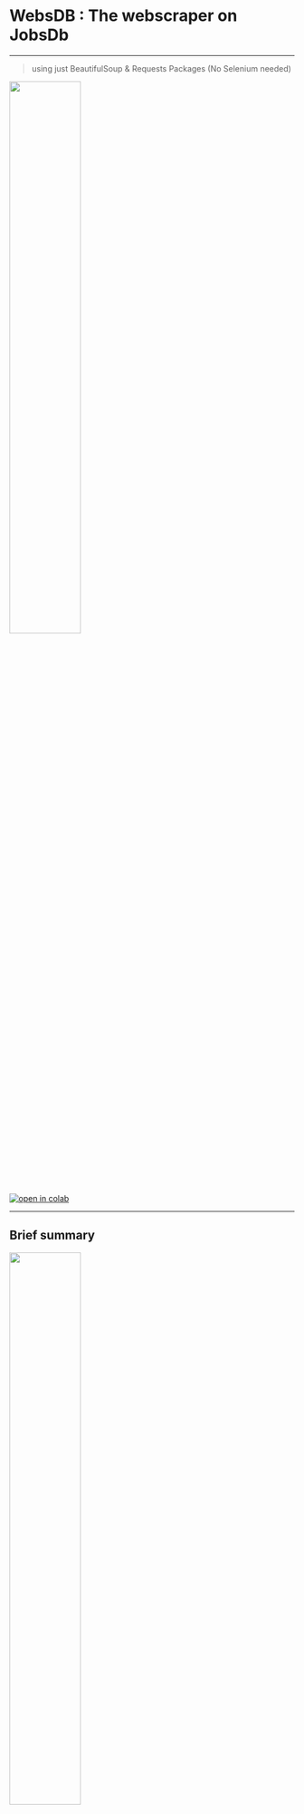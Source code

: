 # **WebsDB** : The webscraper on JobsDb

---
> using just BeautifulSoup & Requests Packages (No Selenium needed)
<img src="https://github.com/wallik2/Jobsdb_WebScraper/blob/main/picture/JobsDB_meme.jpg?raw=true" width="50%">

[![open in colab](https://camo.githubusercontent.com/52feade06f2fecbf006889a904d221e6a730c194/68747470733a2f2f636f6c61622e72657365617263682e676f6f676c652e636f6d2f6173736574732f636f6c61622d62616467652e737667)](https://colab.research.google.com/drive/1J-7DNtrsZj8nN2YhD9g-hypexiVO4mI_?usp=sharing)

--- 
## Brief summary

<img src="https://th.jobsdb.com/static/shared-web/banner-ac16df6d9822896298e5bdde8b8fcfde.png" width="50%">

Jobsdb is a platform for finding job. All you need to do is inputting the relavant keyword for your job

We were inspired to scrape all of the relavant job respect to the keyword the user want to on jobsdb.com. 

So, basically, the input for our web scraper is a keyword to search like 'doctor','data','chemistry' etc. The output that our webscraper (WebsDB) return will be in form of a table which contains many features of each job

Suppose our input is 'doctor'. Our first 5 rows of the table wil be something like the below

|index|job title                                                                                                        |more info                                                                                                                                                                                                                                                                                                                                                                                                                                                                                                                                                                                                                                                                                                                                                                                                                                                                                                                                                                    |job_company                                        |job_location              |skill requirement 1                               |skill requirement 2                               |skill requirement 3                               |posted time|
|------|-----------------------------------------------------------------------------------------------------------------|-----------------------------------------------------------------------------------------------------------------------------------------------------------------------------------------------------------------------------------------------------------------------------------------------------------------------------------------------------------------------------------------------------------------------------------------------------------------------------------------------------------------------------------------------------------------------------------------------------------------------------------------------------------------------------------------------------------------------------------------------------------------------------------------------------------------------------------------------------------------------------------------------------------------------------------------------------------------------------|---------------------------------------------------|--------------------------|--------------------------------------------------|--------------------------------------------------|--------------------------------------------------|-----------|
|0     |Medical Doctor                                                                                                   |https://th.jobsdb.com//th/en/job/medical-doctor-300003002466359?token=0~426b9c9f-ab6e-4fae-aaa8-168612118aa6&sectionRank=1&jobId=jobsdb-th-job-300003002466359                                                                                                                                                                                                                                                                                                                                                                                                                                                                                                                                                                                                                                                                                                                                                                                                               |Minor Hotel Group Limited                          |Petchaburi                |Bachelor of Medicine                              |5 to 7 yrs of clinical experience                 |Doctor of Medicine                                |5d ago     |
|1     |Nurse (Telemedicine)                                                                                             |https://th.jobsdb.com//th/en/job/nurse-telemedicine-300003002461247?token=0~426b9c9f-ab6e-4fae-aaa8-168612118aa6&sectionRank=2&jobId=jobsdb-th-job-300003002461247                                                                                                                                                                                                                                                                                                                                                                                                                                                                                                                                                                                                                                                                                                                                                                                                           |Good Doctor Technology (Singapore) Pte Ltd.        |Pathumwan                 |                                                  |                                                  |                                                  |20h ago    |
|2     |HR staff (HRD Department)(ID:60722)                                                                              |https://th.jobsdb.com//th/en/job/hr-staff-hrd-department-id%3A60722-300003002470542?token=0~426b9c9f-ab6e-4fae-aaa8-168612118aa6&sectionRank=3&jobId=jobsdb-th-job-300003002470542                                                                                                                                                                                                                                                                                                                                                                                                                                                                                                                                                                                                                                                                                                                                                                                           |Reeracoen Recruitment Co., Ltd.                    |Wattana                   |Bachelor degree in any fields                     |Good command in English                           |New Graduated                                     |20h ago    |
|3     |แม็คโคร สาขาบางคอแหลม (เจริญกรุง 109) เปิดรับสมัคร พนักงานส่วนซ่อมบำรุง (Staff - General Affair)                 |https://th.jobsdb.com//th/en/job/%E0%B9%81%E0%B8%A1%E0%B9%87%E0%B8%84%E0%B9%82%E0%B8%84%E0%B8%A3-%E0%B8%AA%E0%B8%B2%E0%B8%82%E0%B8%B2%E0%B8%9A%E0%B8%B2%E0%B8%87%E0%B8%84%E0%B8%AD%E0%B9%81%E0%B8%AB%E0%B8%A5%E0%B8%A1-%E0%B9%80%E0%B8%88%E0%B8%A3%E0%B8%B4%E0%B8%8D%E0%B8%81%E0%B8%A3%E0%B8%B8%E0%B8%87-109-%E0%B9%80%E0%B8%9B%E0%B8%B4%E0%B8%94%E0%B8%A3%E0%B8%B1%E0%B8%9A%E0%B8%AA%E0%B8%A1%E0%B8%B1%E0%B8%84%E0%B8%A3-%E0%B8%9E%E0%B8%99%E0%B8%B1%E0%B8%81%E0%B8%87%E0%B8%B2%E0%B8%99%E0%B8%AA%E0%B9%88%E0%B8%A7%E0%B8%99%E0%B8%8B%E0%B9%88%E0%B8%AD%E0%B8%A1%E0%B8%9A%E0%B8%B3%E0%B8%A3%E0%B8%B8%E0%B8%87-staff-general-affair-300003002459826?token=0~426b9c9f-ab6e-4fae-aaa8-168612118aa6&sectionRank=4&jobId=jobsdb-th-job-300003002459826                                                                                                                                                                                                                           |Siam Makro Public Company Limited                  |Bangkor-laem              |                                                  |                                                  |                                                  |2d ago     |
|4     |Accountant/เจ้าหน้าที่บัญชี                                                                                      |https://th.jobsdb.com//th/en/job/accountant-%E0%B9%80%E0%B8%88%E0%B9%89%E0%B8%B2%E0%B8%AB%E0%B8%99%E0%B9%89%E0%B8%B2%E0%B8%97%E0%B8%B5%E0%B9%88%E0%B8%9A%E0%B8%B1%E0%B8%8D%E0%B8%8A%E0%B8%B5-300003002466185?token=0~426b9c9f-ab6e-4fae-aaa8-168612118aa6&sectionRank=5&jobId=jobsdb-th-job-300003002466185                                                                                                                                                                                                                                                                                                                                                                                                                                                                                                                                                                                                                                                                  |GCC Services (Thailand) Co., Ltd.                  |Sathorn                   |                                                  |                                                  |                                                  |20h ago    |

scraped at 19/11/64 20:15 

---

## Data Features 
There are 8 features that we scrape.
1. **job title**
2. **more info** : URL link contains the full information of that job
3. **job_company** 	
4. **job_location**	
5. **skill requirement 1**	
6. **skill requirement 2**	
7. **skill requirement 3**	
8. **posted time** : The range of time between posted date and now

<img src="https://github.com/wallik2/Jobsdb_WebScraper/blob/main/picture/3.%20label%20feature.jpg?raw=true" width="50%">

<img src="https://github.com/wallik2/Jobsdb_WebScraper/blob/main/picture/4.%20more%20info.jpg?raw=true" width="50%">

Note that in JobsDB platform treat the *skill requirement 1-3* as optional feature, while the rest of the features are required. This mean it's possible to see the missing value that is scraped (only miss ing in Skill Requirement 1-3). 

Also note that the data in *skill requirement 1-3* are all ambigious to name the categories for it. It maybe just the data about that job 


---
## How we obtain those data features

1. We manually explore where each data feature was embbed in that webpage source code.

<img src="https://github.com/wallik2/Jobsdb_WebScraper/blob/main/picture/5.%20Compare.jpg?raw=true" width="75%">                

2. Then we use *requests* to obtain the source code of the webpage given the job keyword

3. Lastly, we use *beautifulsoup* to parse the imported source code (just like RegEx) using the location of each feature, then extract them out

Once we extracted all of the jobs data based on that keyword, we can write those data to the csv file.

---
## How to use

It's simple, just input the keyword for your relavant job. Eg. 'doctor'
```sh
Job_keyword = 'doctor'   #@param {type: "string"}
```

This can be interpreted as

<img src="https://github.com/wallik2/Jobsdb_WebScraper/blob/main/picture/1.search_jobsdb.png?raw=true" width="75%">    

then, It returns the output as the following table given keyword 'data'

||job title                                                                                                        |more info                                                                                                                                                                                                                                                                                                                                                                                                                                                                                                                                                                                                                                                                                                                                                                                                                                                                                                                                                                    |job_company                                                          |job_location              |skill requirement 1                               |skill requirement 2                               |skill requirement 3                               |posted time|
|------|-----------------------------------------------------------------------------------------------------------------|-----------------------------------------------------------------------------------------------------------------------------------------------------------------------------------------------------------------------------------------------------------------------------------------------------------------------------------------------------------------------------------------------------------------------------------------------------------------------------------------------------------------------------------------------------------------------------------------------------------------------------------------------------------------------------------------------------------------------------------------------------------------------------------------------------------------------------------------------------------------------------------------------------------------------------------------------------------------------------|---------------------------------------------------------------------|--------------------------|--------------------------------------------------|--------------------------------------------------|--------------------------------------------------|-----------|
|0     |Medical Doctor                                                                                                   |https://th.jobsdb.com//th/en/job/medical-doctor-300003002466359?token=0~ac04b7cf-a6da-4ed5-a4c9-4367527948a5&sectionRank=1&jobId=jobsdb-th-job-300003002466359                                                                                                                                                                                                                                                                                                                                                                                                                                                                                                                                                                                                                                                                                                                                                                                                               |Minor Hotel Group Limited                                            |Petchaburi                |Bachelor of Medicine                              |5 to 7 yrs of clinical experience                 |Doctor of Medicine                                |6d ago     |
|1     |Nurse (Telemedicine)                                                                                             |https://th.jobsdb.com//th/en/job/nurse-telemedicine-300003002461247?token=0~ac04b7cf-a6da-4ed5-a4c9-4367527948a5&sectionRank=2&jobId=jobsdb-th-job-300003002461247                                                                                                                                                                                                                                                                                                                                                                                                                                                                                                                                                                                                                                                                                                                                                                                                           |Good Doctor Technology (Singapore) Pte Ltd.                          |Pathumwan                 |                                                  |                                                  |                                                  |1d ago     |
|2     |HR staff (HRD Department)(ID:60722)                                                                              |https://th.jobsdb.com//th/en/job/hr-staff-hrd-department-id%3A60722-300003002470542?token=0~ac04b7cf-a6da-4ed5-a4c9-4367527948a5&sectionRank=3&jobId=jobsdb-th-job-300003002470542                                                                                                                                                                                                                                                                                                                                                                                                                                                                                                                                                                                                                                                                                                                                                                                           |Reeracoen Recruitment Co., Ltd.                                      |Wattana                   |Bachelor degree in any fields                     |Good command in English                           |New Graduated                                     |1d ago     |
|3     |แม็คโคร สาขาบางคอแหลม (เจริญกรุง 109) เปิดรับสมัคร พนักงานส่วนซ่อมบำรุง (Staff - General Affair)                 |https://th.jobsdb.com//th/en/job/%E0%B9%81%E0%B8%A1%E0%B9%87%E0%B8%84%E0%B9%82%E0%B8%84%E0%B8%A3-%E0%B8%AA%E0%B8%B2%E0%B8%82%E0%B8%B2%E0%B8%9A%E0%B8%B2%E0%B8%87%E0%B8%84%E0%B8%AD%E0%B9%81%E0%B8%AB%E0%B8%A5%E0%B8%A1-%E0%B9%80%E0%B8%88%E0%B8%A3%E0%B8%B4%E0%B8%8D%E0%B8%81%E0%B8%A3%E0%B8%B8%E0%B8%87-109-%E0%B9%80%E0%B8%9B%E0%B8%B4%E0%B8%94%E0%B8%A3%E0%B8%B1%E0%B8%9A%E0%B8%AA%E0%B8%A1%E0%B8%B1%E0%B8%84%E0%B8%A3-%E0%B8%9E%E0%B8%99%E0%B8%B1%E0%B8%81%E0%B8%87%E0%B8%B2%E0%B8%99%E0%B8%AA%E0%B9%88%E0%B8%A7%E0%B8%99%E0%B8%8B%E0%B9%88%E0%B8%AD%E0%B8%A1%E0%B8%9A%E0%B8%B3%E0%B8%A3%E0%B8%B8%E0%B8%87-staff-general-affair-300003002459826?token=0~ac04b7cf-a6da-4ed5-a4c9-4367527948a5&sectionRank=4&jobId=jobsdb-th-job-300003002459826                                                                                                                                                                                                                           |Siam Makro Public Company Limited                                    |Bangkor-laem              |                                                  |                                                  |                                                  |3d ago     |
|4     |Accountant/เจ้าหน้าที่บัญชี                                                                                      |https://th.jobsdb.com//th/en/job/accountant-%E0%B9%80%E0%B8%88%E0%B9%89%E0%B8%B2%E0%B8%AB%E0%B8%99%E0%B9%89%E0%B8%B2%E0%B8%97%E0%B8%B5%E0%B9%88%E0%B8%9A%E0%B8%B1%E0%B8%8D%E0%B8%8A%E0%B8%B5-300003002466185?token=0~ac04b7cf-a6da-4ed5-a4c9-4367527948a5&sectionRank=5&jobId=jobsdb-th-job-300003002466185                                                                                                                                                                                                                                                                                                                                                                                                                                                                                                                                                                                                                                                                  |GCC Services (Thailand) Co., Ltd.                                    |Sathorn                   |                                                  |                                                  |                                                  |1d ago     |
|5     |พนักงานส่วนซ่อมบำรุง (Staff - General Affair) ประจำแม็คโคร สาขานครนายก                                           |https://th.jobsdb.com//th/en/job/%E0%B8%9E%E0%B8%99%E0%B8%B1%E0%B8%81%E0%B8%87%E0%B8%B2%E0%B8%99%E0%B8%AA%E0%B9%88%E0%B8%A7%E0%B8%99%E0%B8%8B%E0%B9%88%E0%B8%AD%E0%B8%A1%E0%B8%9A%E0%B8%B3%E0%B8%A3%E0%B8%B8%E0%B8%87-staff-general-affair-%E0%B8%9B%E0%B8%A3%E0%B8%B0%E0%B8%88%E0%B8%B3%E0%B9%81%E0%B8%A1%E0%B9%87%E0%B8%84%E0%B9%82%E0%B8%84%E0%B8%A3-%E0%B8%AA%E0%B8%B2%E0%B8%82%E0%B8%B2%E0%B8%99%E0%B8%84%E0%B8%A3%E0%B8%99%E0%B8%B2%E0%B8%A2%E0%B8%81-300003002459728?token=0~ac04b7cf-a6da-4ed5-a4c9-4367527948a5&sectionRank=6&jobId=jobsdb-th-job-300003002459728                                                                                                                                                                                                                                                                                                                                                                                                   |Siam Makro Public Company Limited                                    |Nakornnayok               |                                                  |                                                  |                                                  |3d ago     |
|6     |เจ้าหน้าที่ผลิตและพัฒนาสีใหม่                                                                                    |https://th.jobsdb.com//th/en/job/%E0%B9%80%E0%B8%88%E0%B9%89%E0%B8%B2%E0%B8%AB%E0%B8%99%E0%B9%89%E0%B8%B2%E0%B8%97%E0%B8%B5%E0%B9%88%E0%B8%9C%E0%B8%A5%E0%B8%B4%E0%B8%95%E0%B9%81%E0%B8%A5%E0%B8%B0%E0%B8%9E%E0%B8%B1%E0%B8%92%E0%B8%99%E0%B8%B2%E0%B8%AA%E0%B8%B5%E0%B9%83%E0%B8%AB%E0%B8%A1%E0%B9%88-300003002464800?token=0~ac04b7cf-a6da-4ed5-a4c9-4367527948a5&sectionRank=7&jobId=jobsdb-th-job-300003002464800                                                                                                                                                                                                                                                                                                                                                                                                                                                                                                                                                        |THAI HJ GLOBAL                                                       |Chonburi                  |                                                  |                                                  |                                                  |2d ago     |
|7     |Financial Advisor (Investment Consutant) / ที่ปรึกษาการเงินและการลงทุน                                           |https://th.jobsdb.com//th/en/job/financial-advisor-investment-consutant-%E0%B8%97%E0%B8%B5%E0%B9%88%E0%B8%9B%E0%B8%A3%E0%B8%B6%E0%B8%81%E0%B8%A9%E0%B8%B2%E0%B8%81%E0%B8%B2%E0%B8%A3%E0%B9%80%E0%B8%87%E0%B8%B4%E0%B8%99%E0%B9%81%E0%B8%A5%E0%B8%B0%E0%B8%81%E0%B8%B2%E0%B8%A3%E0%B8%A5%E0%B8%87%E0%B8%97%E0%B8%B8%E0%B8%99-300003002465064?token=0~ac04b7cf-a6da-4ed5-a4c9-4367527948a5&sectionRank=8&jobId=jobsdb-th-job-300003002465064                                                                                                                                                                                                                                                                                                                                                                                                                                                                                                                                   |Capital Nomura Securities Public Company Limited                     |Bangkok                   |Investment Consultant/ Financial Advisor          |มี IC Complex 1 หรือ IC Complex 2                 |วันหยุดพักผ่อนประจำปีเริ่มต้น 10 วัน              |2d ago     |
|8     |Production Staff/พนักงานฝ่ายผลิต                                                                                 |https://th.jobsdb.com//th/en/job/production-staff-%E0%B8%9E%E0%B8%99%E0%B8%B1%E0%B8%81%E0%B8%87%E0%B8%B2%E0%B8%99%E0%B8%9D%E0%B9%88%E0%B8%B2%E0%B8%A2%E0%B8%9C%E0%B8%A5%E0%B8%B4%E0%B8%95-300003002464041?token=0~ac04b7cf-a6da-4ed5-a4c9-4367527948a5&sectionRank=9&jobId=jobsdb-th-job-300003002464041                                                                                                                                                                                                                                                                                                                                                                                                                                                                                                                                                                                                                                                                     |KUK Coils (Thailand) Co., Ltd.                                       |Bangbuathong              |                                                  |                                                  |                                                  |3d ago     |
|9     |พนักงานส่วนเบเกอรี่ (ฺBakery) สาขาจันทบุรี                                                                       |https://th.jobsdb.com//th/en/job/%E0%B8%9E%E0%B8%99%E0%B8%B1%E0%B8%81%E0%B8%87%E0%B8%B2%E0%B8%99%E0%B8%AA%E0%B9%88%E0%B8%A7%E0%B8%99%E0%B9%80%E0%B8%9A%E0%B9%80%E0%B8%81%E0%B8%AD%E0%B8%A3%E0%B8%B5%E0%B9%88-%E0%B8%BAbakery-%E0%B8%AA%E0%B8%B2%E0%B8%82%E0%B8%B2%E0%B8%88%E0%B8%B1%E0%B8%99%E0%B8%97%E0%B8%9A%E0%B8%B8%E0%B8%A3%E0%B8%B5-300003002459614?token=0~ac04b7cf-a6da-4ed5-a4c9-4367527948a5&sectionRank=10&jobId=jobsdb-th-job-300003002459614                                                                                                                                                                                                                                                                                                                                                                                                                                                                                                                    |Siam Makro Public Company Limited                                    |Eastern > Others          |                                                  |                                                  |                                                  |3d ago     |
|10    |แม็คโคร สาขาสามเสนและสาขารามอินทรา เปิดรับสมัคร พนักงานจัดเรียงสินค้า (ยินดีรับนักศึกษาจบใหม่)                   |https://th.jobsdb.com//th/en/job/%E0%B9%81%E0%B8%A1%E0%B9%87%E0%B8%84%E0%B9%82%E0%B8%84%E0%B8%A3-%E0%B8%AA%E0%B8%B2%E0%B8%82%E0%B8%B2%E0%B8%AA%E0%B8%B2%E0%B8%A1%E0%B9%80%E0%B8%AA%E0%B8%99%E0%B9%81%E0%B8%A5%E0%B8%B0%E0%B8%AA%E0%B8%B2%E0%B8%82%E0%B8%B2%E0%B8%A3%E0%B8%B2%E0%B8%A1%E0%B8%AD%E0%B8%B4%E0%B8%99%E0%B8%97%E0%B8%A3%E0%B8%B2-%E0%B9%80%E0%B8%9B%E0%B8%B4%E0%B8%94%E0%B8%A3%E0%B8%B1%E0%B8%9A%E0%B8%AA%E0%B8%A1%E0%B8%B1%E0%B8%84%E0%B8%A3-%E0%B8%9E%E0%B8%99%E0%B8%B1%E0%B8%81%E0%B8%87%E0%B8%B2%E0%B8%99%E0%B8%88%E0%B8%B1%E0%B8%94%E0%B9%80%E0%B8%A3%E0%B8%B5%E0%B8%A2%E0%B8%87%E0%B8%AA%E0%B8%B4%E0%B8%99%E0%B8%84%E0%B9%89%E0%B8%B2-%E0%B8%A2%E0%B8%B4%E0%B8%99%E0%B8%94%E0%B8%B5%E0%B8%A3%E0%B8%B1%E0%B8%9A%E0%B8%99%E0%B8%B1%E0%B8%81%E0%B8%A8%E0%B8%B6%E0%B8%81%E0%B8%A9%E0%B8%B2%E0%B8%88%E0%B8%9A%E0%B9%83%E0%B8%AB%E0%B8%A1%E0%B9%88-300003002459779?token=0~ac04b7cf-a6da-4ed5-a4c9-4367527948a5&sectionRank=11&jobId=jobsdb-th-job-300003002459779|Siam Makro Public Company Limited                                    |Bangkok                   |                                                  |                                                  |                                                  |3d ago     |
|11    |แม็คโคร สาขาประจวบคีรีขันธ์ เปิดรับสมัคร พนักงานส่วนอาหารแช่แข็ง (Staff - Frozen)                                |https://th.jobsdb.com//th/en/job/%E0%B9%81%E0%B8%A1%E0%B9%87%E0%B8%84%E0%B9%82%E0%B8%84%E0%B8%A3-%E0%B8%AA%E0%B8%B2%E0%B8%82%E0%B8%B2%E0%B8%9B%E0%B8%A3%E0%B8%B0%E0%B8%88%E0%B8%A7%E0%B8%9A%E0%B8%84%E0%B8%B5%E0%B8%A3%E0%B8%B5%E0%B8%82%E0%B8%B1%E0%B8%99%E0%B8%98%E0%B9%8C-%E0%B9%80%E0%B8%9B%E0%B8%B4%E0%B8%94%E0%B8%A3%E0%B8%B1%E0%B8%9A%E0%B8%AA%E0%B8%A1%E0%B8%B1%E0%B8%84%E0%B8%A3-%E0%B8%9E%E0%B8%99%E0%B8%B1%E0%B8%81%E0%B8%87%E0%B8%B2%E0%B8%99%E0%B8%AA%E0%B9%88%E0%B8%A7%E0%B8%99%E0%B8%AD%E0%B8%B2%E0%B8%AB%E0%B8%B2%E0%B8%A3%E0%B9%81%E0%B8%8A%E0%B9%88%E0%B9%81%E0%B8%82%E0%B9%87%E0%B8%87-staff-frozen-300003002459650?token=0~ac04b7cf-a6da-4ed5-a4c9-4367527948a5&sectionRank=12&jobId=jobsdb-th-job-300003002459650                                                                                                                                                                                                                                       |Siam Makro Public Company Limited                                    |Prachuap Khiri Khan       |                                                  |                                                  |                                                  |3d ago     |
|12    |หัวหน้าแผนกเบเกเกอรี่ แม็คโครสาขาฉะเชิงเทรา                                                                      |https://th.jobsdb.com//th/en/job/%E0%B8%AB%E0%B8%B1%E0%B8%A7%E0%B8%AB%E0%B8%99%E0%B9%89%E0%B8%B2%E0%B9%81%E0%B8%9C%E0%B8%99%E0%B8%81%E0%B9%80%E0%B8%9A%E0%B9%80%E0%B8%81%E0%B9%80%E0%B8%81%E0%B8%AD%E0%B8%A3%E0%B8%B5%E0%B9%88-%E0%B9%81%E0%B8%A1%E0%B9%87%E0%B8%84%E0%B9%82%E0%B8%84%E0%B8%A3%E0%B8%AA%E0%B8%B2%E0%B8%82%E0%B8%B2%E0%B8%89%E0%B8%B0%E0%B9%80%E0%B8%8A%E0%B8%B4%E0%B8%87%E0%B9%80%E0%B8%97%E0%B8%A3%E0%B8%B2-300003002459863?token=0~ac04b7cf-a6da-4ed5-a4c9-4367527948a5&sectionRank=13&jobId=jobsdb-th-job-300003002459863                                                                                                                                                                                                                                                                                                                                                                                                                                 |Siam Makro Public Company Limited                                    |Chachoengsao              |                                                  |                                                  |                                                  |3d ago     |
|13    |Registered Nurse/พยาบาลวิชาชีพ                                                                                   |https://th.jobsdb.com//th/en/job/registered-nurse-%E0%B8%9E%E0%B8%A2%E0%B8%B2%E0%B8%9A%E0%B8%B2%E0%B8%A5%E0%B8%A7%E0%B8%B4%E0%B8%8A%E0%B8%B2%E0%B8%8A%E0%B8%B5%E0%B8%9E-300003002457411?token=0~ac04b7cf-a6da-4ed5-a4c9-4367527948a5&sectionRank=14&jobId=jobsdb-th-job-300003002457411                                                                                                                                                                                                                                                                                                                                                                                                                                                                                                                                                                                                                                                                                      |Be Well Medical Center Co., Ltd.                                     |Prachuap Khiri Khan       |                                                  |                                                  |                                                  |7d ago     |
|14    |Registered Nurse / พยาบาลวิชาชีพ                                                                                 |https://th.jobsdb.com//th/en/job/registered-nurse-%E0%B8%9E%E0%B8%A2%E0%B8%B2%E0%B8%9A%E0%B8%B2%E0%B8%A5%E0%B8%A7%E0%B8%B4%E0%B8%8A%E0%B8%B2%E0%B8%8A%E0%B8%B5%E0%B8%9E-300003002469751?token=0~ac04b7cf-a6da-4ed5-a4c9-4367527948a5&sectionRank=15&jobId=jobsdb-th-job-300003002469751                                                                                                                                                                                                                                                                                                                                                                                                                                                                                                                                                                                                                                                                                      |BeBetter Wellness                                                    |Bangna                    |                                                  |                                                  |                                                  |2d ago     |
|15    |Lecturer (Part Time) Beauty Science, Interior Design, Photography/Video Editing                                  |https://th.jobsdb.com//th/en/job/lecturer-part-time-beauty-science-interior-design-photography-video-editing-300003002469729?token=0~ac04b7cf-a6da-4ed5-a4c9-4367527948a5&sectionRank=16&jobId=jobsdb-th-job-300003002469729                                                                                                                                                                                                                                                                                                                                                                                                                                                                                                                                                                                                                                                                                                                                                 |DII International (Thailand) Co., Ltd.                               |Wattana                   |                                                  |                                                  |                                                  |2d ago     |
|16    |นักปฏิบัติการฉุกเฉินการแพทย์ (Paramedic) / เจ้าพนักงานฉุกเฉินการแพทย์ (AEMT)                                     |https://th.jobsdb.com//th/en/job/%E0%B8%99%E0%B8%B1%E0%B8%81%E0%B8%9B%E0%B8%8F%E0%B8%B4%E0%B8%9A%E0%B8%B1%E0%B8%95%E0%B8%B4%E0%B8%81%E0%B8%B2%E0%B8%A3%E0%B8%89%E0%B8%B8%E0%B8%81%E0%B9%80%E0%B8%89%E0%B8%B4%E0%B8%99%E0%B8%81%E0%B8%B2%E0%B8%A3%E0%B9%81%E0%B8%9E%E0%B8%97%E0%B8%A2%E0%B9%8C-paramedic-%E0%B9%80%E0%B8%88%E0%B9%89%E0%B8%B2%E0%B8%9E%E0%B8%99%E0%B8%B1%E0%B8%81%E0%B8%87%E0%B8%B2%E0%B8%99%E0%B8%89%E0%B8%B8%E0%B8%81%E0%B9%80%E0%B8%89%E0%B8%B4%E0%B8%99%E0%B8%81%E0%B8%B2%E0%B8%A3%E0%B9%81%E0%B8%9E%E0%B8%97%E0%B8%A2%E0%B9%8C-aemt-300003002470517?token=0~ac04b7cf-a6da-4ed5-a4c9-4367527948a5&sectionRank=17&jobId=jobsdb-th-job-300003002470517                                                                                                                                                                                                                                                                                                      |WORLDMED CLINIC                                                      |Krabi                     |                                                  |                                                  |                                                  |8d ago     |
|17    |Email Management Officer (Contract)                                                                              |https://th.jobsdb.com//th/en/job/email-management-officer-contract-300003002474345?token=0~ac04b7cf-a6da-4ed5-a4c9-4367527948a5&sectionRank=18&jobId=jobsdb-th-job-300003002474345                                                                                                                                                                                                                                                                                                                                                                                                                                                                                                                                                                                                                                                                                                                                                                                           |Vinarco Services (Thailand) Limited                                  |Bangrak                   |Excellent interpersonal and communication skills  |Benefit: Health Insurance                         |Able to work on night shift/working 4 days/week   |2d ago     |
|18    |Executive, Business Development                                                                                  |https://th.jobsdb.com//th/en/job/executive-business-development-300003002471469?token=0~ac04b7cf-a6da-4ed5-a4c9-4367527948a5&sectionRank=19&jobId=jobsdb-th-job-300003002471469                                                                                                                                                                                                                                                                                                                                                                                                                                                                                                                                                                                                                                                                                                                                                                                              |DOCTOR ANYWHERE (THAILAND) COMPANY LIMITED                           |Bangkok                   |Unique experience to be creative and innovative   |Fast-paced environment                            |Stimulating workspace with a tight-knit team      |5d ago     |
|19    |Manager, Business Development (TH)                                                                               |https://th.jobsdb.com//th/en/job/manager-business-development-th-300003002457118?token=0~ac04b7cf-a6da-4ed5-a4c9-4367527948a5&sectionRank=20&jobId=jobsdb-th-job-300003002457118                                                                                                                                                                                                                                                                                                                                                                                                                                                                                                                                                                                                                                                                                                                                                                                             |DOCTOR ANYWHERE (THAILAND) COMPANY LIMITED                           |Bangkok                   |growth                                            |good culture                                      |promising industry                                |8d ago     |
|20    |Nurse                                                                                                            |https://th.jobsdb.com//th/en/job/nurse-300003002466357?token=0~ac04b7cf-a6da-4ed5-a4c9-4367527948a5&sectionRank=21&jobId=jobsdb-th-job-300003002466357                                                                                                                                                                                                                                                                                                                                                                                                                                                                                                                                                                                                                                                                                                                                                                                                                       |Minor Hotel Group Limited                                            |Petchaburi                |Associate Degree in Nursing                       |soft skills                                       |Exhibits responsible behavior                     |6d ago     |
|21    |Financial and Accounting Manager/ผู้จัดการฝ่ายการเงิน                                                            |https://th.jobsdb.com//th/en/job/financial-and-accounting-manager-%E0%B8%9C%E0%B8%B9%E0%B9%89%E0%B8%88%E0%B8%B1%E0%B8%94%E0%B8%81%E0%B8%B2%E0%B8%A3%E0%B8%9D%E0%B9%88%E0%B8%B2%E0%B8%A2%E0%B8%81%E0%B8%B2%E0%B8%A3%E0%B9%80%E0%B8%87%E0%B8%B4%E0%B8%99-300003002467767?token=0~ac04b7cf-a6da-4ed5-a4c9-4367527948a5&sectionRank=22&jobId=jobsdb-th-job-300003002467767                                                                                                                                                                                                                                                                                                                                                                                                                                                                                                                                                                                                       |Principal Healthcare Company Limited                                 |Others                    |                                                  |                                                  |                                                  |4d ago     |
|22    |Assistant Sales Manager                                                                                          |https://th.jobsdb.com//th/en/job/assistant-sales-manager-300003002465516?token=0~ac04b7cf-a6da-4ed5-a4c9-4367527948a5&sectionRank=23&jobId=jobsdb-th-job-300003002465516                                                                                                                                                                                                                                                                                                                                                                                                                                                                                                                                                                                                                                                                                                                                                                                                     |BTL Medical Technologies Ltd.                                        |Pathumwan                 |                                                  |                                                  |                                                  |1d ago     |
|23    |พนักงานบัญชี                                                                                                     |https://th.jobsdb.com//th/en/job/%E0%B8%9E%E0%B8%99%E0%B8%B1%E0%B8%81%E0%B8%87%E0%B8%B2%E0%B8%99%E0%B8%9A%E0%B8%B1%E0%B8%8D%E0%B8%8A%E0%B8%B5-300003002464488?token=0~ac04b7cf-a6da-4ed5-a4c9-4367527948a5&sectionRank=24&jobId=jobsdb-th-job-300003002464488                                                                                                                                                                                                                                                                                                                                                                                                                                                                                                                                                                                                                                                                                                                |Big 3 Industry Co., Ltd.                                             |Bangkok Area - Samutsakorn|                                                  |                                                  |                                                  |17d ago    |
|24    |Sales Director                                                                                                   |https://th.jobsdb.com//th/en/job/sales-director-300003002465518?token=0~ac04b7cf-a6da-4ed5-a4c9-4367527948a5&sectionRank=25&jobId=jobsdb-th-job-300003002465518                                                                                                                                                                                                                                                                                                                                                                                                                                                                                                                                                                                                                                                                                                                                                                                                              |BTL Medical Technologies Ltd.                                        |Pathumwan                 |                                                  |                                                  |                                                  |1d ago     |
|25    |Medical Representative – Bangkok area: Siriraj, Siriraj Piyamaharajkarun, Thonburi 1, 2/ผู้เเทนยาเขตกรุงเทพมหานคร|https://th.jobsdb.com//th/en/job/medical-representative-bangkok-area%3A-siriraj-siriraj-piyamaharajkarun-thonburi-1-2-%E0%B8%9C%E0%B8%B9%E0%B9%89%E0%B9%80%E0%B9%80%E0%B8%97%E0%B8%99%E0%B8%A2%E0%B8%B2%E0%B9%80%E0%B8%82%E0%B8%95%E0%B8%81%E0%B8%A3%E0%B8%B8%E0%B8%87%E0%B9%80%E0%B8%97%E0%B8%9E%E0%B8%A1%E0%B8%AB%E0%B8%B2%E0%B8%99%E0%B8%84%E0%B8%A3-300003002465556?token=0~ac04b7cf-a6da-4ed5-a4c9-4367527948a5&sectionRank=26&jobId=jobsdb-th-job-300003002465556                                                                                                                                                                                                                                                                                                                                                                                                                                                                                                      |Daiichi Sankyo (Thailand) Ltd.                                       |Bangrak                   |Male/ Female, 3 – 5 year experiences in fields    |Bachelor degree in Pharmacy or related Sciences   |experiences in Healthcare industry                |1d ago     |
|26    |Medical Representative (Upper North East)                                                                        |https://th.jobsdb.com//th/en/job/medical-representative-upper-north-east-300003002467709?token=0~ac04b7cf-a6da-4ed5-a4c9-4367527948a5&sectionRank=27&jobId=jobsdb-th-job-300003002467709                                                                                                                                                                                                                                                                                                                                                                                                                                                                                                                                                                                                                                                                                                                                                                                     |L'Oreal (Thailand) Ltd.                                              |Northeastern              |At least 3 years of experience                    |Sales in pharmaceutical, medical industry         |Career progression: Thailand and Overseas         |4d ago     |
|27    |Marketing Manager (Consumer)                                                                                     |https://th.jobsdb.com//th/en/job/marketing-manager-consumer-300003002467814?token=0~ac04b7cf-a6da-4ed5-a4c9-4367527948a5&sectionRank=28&jobId=jobsdb-th-job-300003002467814                                                                                                                                                                                                                                                                                                                                                                                                                                                                                                                                                                                                                                                                                                                                                                                                  |Good Doctor Technology (Singapore) Pte Ltd.                          |Pathumwan                 |                                                  |                                                  |                                                  |4d ago     |
|28    |Sales Manager (Medical Devices) (25K-30K) [Job ID:(60546)]                                                       |https://th.jobsdb.com//th/en/job/sales-manager-medical-devices-25k-30k-%5Bjob-id%3A-60546-%5D-300003002460536?token=0~ac04b7cf-a6da-4ed5-a4c9-4367527948a5&sectionRank=29&jobId=jobsdb-th-job-300003002460536                                                                                                                                                                                                                                                                                                                                                                                                                                                                                                                                                                                                                                                                                                                                                                |Reeracoen Recruitment Co., Ltd.                                      |Bangkapi                  |Experience at least 5 year in Sales in Medical    |Knowledge of Medical field would be highly regard |Good command of English                           |2d ago     |
|29    |Medical Representative  : Western area/ผู้เเทนยาเขตต่างจังหวัด (กลุ่มยาหลอดเลือด ยาหัวใจ) เขตตะวันตก - เขตใต้บน  |https://th.jobsdb.com//th/en/job/medical-representative-%3A-western-area-%E0%B8%9C%E0%B8%B9%E0%B9%89%E0%B9%80%E0%B9%80%E0%B8%97%E0%B8%99%E0%B8%A2%E0%B8%B2%E0%B9%80%E0%B8%82%E0%B8%95%E0%B8%95%E0%B9%88%E0%B8%B2%E0%B8%87%E0%B8%88%E0%B8%B1%E0%B8%87%E0%B8%AB%E0%B8%A7%E0%B8%B1%E0%B8%94-%E0%B8%81%E0%B8%A5%E0%B8%B8%E0%B9%88%E0%B8%A1%E0%B8%A2%E0%B8%B2%E0%B8%AB%E0%B8%A5%E0%B8%AD%E0%B8%94%E0%B9%80%E0%B8%A5%E0%B8%B7%E0%B8%AD%E0%B8%94-%E0%B8%A2%E0%B8%B2%E0%B8%AB%E0%B8%B1%E0%B8%A7%E0%B9%83%E0%B8%88-%E0%B9%80%E0%B8%82%E0%B8%95%E0%B8%95%E0%B8%B0%E0%B8%A7%E0%B8%B1%E0%B8%99%E0%B8%95%E0%B8%81-%E0%B9%80%E0%B8%82%E0%B8%95%E0%B9%83%E0%B8%95%E0%B9%89%E0%B8%9A%E0%B8%99-300003002460040?token=0~ac04b7cf-a6da-4ed5-a4c9-4367527948a5&sectionRank=30&jobId=jobsdb-th-job-300003002460040                                                                                                                                                                                |Daiichi Sankyo (Thailand) Ltd.                                       |Others                    |3 – 5 year experiences in fields                  |Bachelor degree in Pharmacy or related Sciences   |experiences in Healthcare industry                |2d ago     |
|30    |Patient Care Liaison/Patient Care Liaison                                                                        |https://th.jobsdb.com//th/en/job/patient-care-liaison-patient-care-liaison-300003002464038?token=0~abc52e69-e77f-4885-b8e0-5946a48b8ce1&sectionRank=31&jobId=jobsdb-th-job-300003002464038                                                                                                                                                                                                                                                                                                                                                                                                                                                                                                                                                                                                                                                                                                                                                                                   |Axios International Consultants Ltd.                                 |Bangkok                   |A degree in Scientific or Healthcare related degre|1 to 2 years working experience in healthcare/NGO |Strong understanding of English                   |3d ago     |
|31    |Software Engineer/วิศวกรซอฟท์แวร์                                                                                |https://th.jobsdb.com//th/en/job/software-engineer-%E0%B8%A7%E0%B8%B4%E0%B8%A8%E0%B8%A7%E0%B8%81%E0%B8%A3%E0%B8%8B%E0%B8%AD%E0%B8%9F%E0%B8%97%E0%B9%8C%E0%B9%81%E0%B8%A7%E0%B8%A3%E0%B9%8C-300003002468371?token=0~abc52e69-e77f-4885-b8e0-5946a48b8ce1&sectionRank=32&jobId=jobsdb-th-job-300003002468371                                                                                                                                                                                                                                                                                                                                                                                                                                                                                                                                                                                                                                                                   |PERCEPTRA COMPANY LIMITED                                            |Klongsan                  |                                                  |                                                  |                                                  |3d ago     |
|32    |Head of Sales - Dental Product & Medical Device                                                                  |https://th.jobsdb.com//th/en/job/head-of-sales-dental-product-medical-device-300003002456744?token=0~abc52e69-e77f-4885-b8e0-5946a48b8ce1&sectionRank=33&jobId=jobsdb-th-job-300003002456744                                                                                                                                                                                                                                                                                                                                                                                                                                                                                                                                                                                                                                                                                                                                                                                 |SheepMedical                                                         |Wattana                   |Startup                                           |Dental product                                    |Young and small team                              |3d ago     |
|33    |International Sales Manager                                                                                      |https://th.jobsdb.com//th/en/job/international-sales-manager-300003002471648?token=0~abc52e69-e77f-4885-b8e0-5946a48b8ce1&sectionRank=34&jobId=jobsdb-th-job-300003002471648                                                                                                                                                                                                                                                                                                                                                                                                                                                                                                                                                                                                                                                                                                                                                                                                 |Dr.CBD Co., Ltd.                                                     |Klongtoey                 |                                                  |                                                  |                                                  |5d ago     |
|34    |Medication Support Lead/Medication Support Lead                                                                  |https://th.jobsdb.com//th/en/job/medication-support-lead-medication-support-lead-300003002468186?token=0~abc52e69-e77f-4885-b8e0-5946a48b8ce1&sectionRank=35&jobId=jobsdb-th-job-300003002468186                                                                                                                                                                                                                                                                                                                                                                                                                                                                                                                                                                                                                                                                                                                                                                             |Axios International Consultants Ltd.                                 |Bangkok                   |Degree in Nursing or Health-related discipline?   |2 - 5 Years working Healthcare or Pharmaceutical  |Fluent in English and Thai                        |4d ago     |
|35    |Dental Knowledge Expert (Full time or Advisor)                                                                   |https://th.jobsdb.com//th/en/job/dental-knowledge-expert-full-time-or-advisor-300003002462525?token=0~abc52e69-e77f-4885-b8e0-5946a48b8ce1&sectionRank=36&jobId=jobsdb-th-job-300003002462525                                                                                                                                                                                                                                                                                                                                                                                                                                                                                                                                                                                                                                                                                                                                                                                |SheepMedical                                                         |Wattana                   |Location: Asok, Bangkok                           |Competitive + Health Insurance                    |Full-time position (Monday-Friday)                |5d ago     |
|36    |UX Research & Content                                                                                            |https://th.jobsdb.com//th/en/job/ux-research-content-300003002461252?token=0~abc52e69-e77f-4885-b8e0-5946a48b8ce1&sectionRank=37&jobId=jobsdb-th-job-300003002461252                                                                                                                                                                                                                                                                                                                                                                                                                                                                                                                                                                                                                                                                                                                                                                                                         |Good Doctor Technology (Singapore) Pte Ltd.                          |Pathumwan                 |                                                  |                                                  |                                                  |1d ago     |
|37    |Business Development Manager                                                                                     |https://th.jobsdb.com//th/en/job/business-development-manager-300003002463267?token=0~abc52e69-e77f-4885-b8e0-5946a48b8ce1&sectionRank=38&jobId=jobsdb-th-job-300003002463267                                                                                                                                                                                                                                                                                                                                                                                                                                                                                                                                                                                                                                                                                                                                                                                                |MyMediTravel                                                         |Wattana                   |                                                  |                                                  |                                                  |4d ago     |
|38    |Nurse, International Medical Coordinator                                                                         |https://th.jobsdb.com//th/en/job/nurse-international-medical-coordinator-300003002459284?token=0~abc52e69-e77f-4885-b8e0-5946a48b8ce1&sectionRank=39&jobId=jobsdb-th-job-300003002459284                                                                                                                                                                                                                                                                                                                                                                                                                                                                                                                                                                                                                                                                                                                                                                                     |Asian Assistance (Thailand) Co., Ltd.                                |Jatuchak                  |                                                  |                                                  |                                                  |3d ago     |
|39    |Research & Development (R&D Cosmetic Make up Part)/เจ้าหน้าที่แผนกวิจัยและพัฒนาเครื่องสำอาง                      |https://th.jobsdb.com//th/en/job/research-development-r-d-cosmetic-make-up-part-%E0%B9%80%E0%B8%88%E0%B9%89%E0%B8%B2%E0%B8%AB%E0%B8%99%E0%B9%89%E0%B8%B2%E0%B8%97%E0%B8%B5%E0%B9%88%E0%B9%81%E0%B8%9C%E0%B8%99%E0%B8%81%E0%B8%A7%E0%B8%B4%E0%B8%88%E0%B8%B1%E0%B8%A2%E0%B9%81%E0%B8%A5%E0%B8%B0%E0%B8%9E%E0%B8%B1%E0%B8%92%E0%B8%99%E0%B8%B2%E0%B9%80%E0%B8%84%E0%B8%A3%E0%B8%B7%E0%B9%88%E0%B8%AD%E0%B8%87%E0%B8%AA%E0%B8%B3%E0%B8%AD%E0%B8%B2%E0%B8%87-300003002467564?token=0~abc52e69-e77f-4885-b8e0-5946a48b8ce1&sectionRank=40&jobId=jobsdb-th-job-300003002467564                                                                                                                                                                                                                                                                                                                                                                                                     |COSMAX (Thailand) Co., Ltd.                                          |Bangplee                  |Formulate skincare & makeup, English Speaking     |Career Path/Annual Salary Increasing              |Global No.1 ODM Cosmetics Manufacturer            |4d ago     |
|40    |Fullstack Developer/โปรแกรมเมอร์                                                                                 |https://th.jobsdb.com//th/en/job/fullstack-developer-%E0%B9%82%E0%B8%9B%E0%B8%A3%E0%B9%81%E0%B8%81%E0%B8%A3%E0%B8%A1%E0%B9%80%E0%B8%A1%E0%B8%AD%E0%B8%A3%E0%B9%8C-300003002463586?token=0~abc52e69-e77f-4885-b8e0-5946a48b8ce1&sectionRank=41&jobId=jobsdb-th-job-300003002463586                                                                                                                                                                                                                                                                                                                                                                                                                                                                                                                                                                                                                                                                                            |FASTSHIP CO., LTD.                                                   |Laksri                    |                                                  |                                                  |                                                  |4d ago     |
|41    |HR & GA Senior Manager // Base100-145K// ออฟฟิศใกล้ๆคลองส่งน้ำสุวรรณภูมิ*                                        |https://th.jobsdb.com//th/en/job/hr-ga-senior-manager-base100-145k-%E0%B8%AD%E0%B8%AD%E0%B8%9F%E0%B8%9F%E0%B8%B4%E0%B8%A8%E0%B9%83%E0%B8%81%E0%B8%A5%E0%B9%89%E0%B9%86%E0%B8%84%E0%B8%A5%E0%B8%AD%E0%B8%87%E0%B8%AA%E0%B9%88%E0%B8%87%E0%B8%99%E0%B9%89%E0%B8%B3%E0%B8%AA%E0%B8%B8%E0%B8%A7%E0%B8%A3%E0%B8%A3%E0%B8%93%E0%B8%A0%E0%B8%B9%E0%B8%A1%E0%B8%B4*-300003002474394?token=0~abc52e69-e77f-4885-b8e0-5946a48b8ce1&sectionRank=42&jobId=jobsdb-th-job-300003002474394                                                                                                                                                                                                                                                                                                                                                                                                                                                                                                  |QHR Recruitment Co., Ltd.                                            |Bangplee                  |Minimum 10 years’ experience in HR management.    |In-depth knowledge of labour law and HR           |Shuttle Bus (Bangna-trad, Tepharak, Keha Bangplee)|2d ago     |
|42    |Pharmacist                                                                                                       |https://th.jobsdb.com//th/en/job/pharmacist-300003002461187?token=0~abc52e69-e77f-4885-b8e0-5946a48b8ce1&sectionRank=43&jobId=jobsdb-th-job-300003002461187                                                                                                                                                                                                                                                                                                                                                                                                                                                                                                                                                                                                                                                                                                                                                                                                                  |Institute of HIV Research and Innovation Foundation                  |Pathumwan                 |                                                  |                                                  |                                                  |6d ago     |
|43    |Product Manager - Dental                                                                                         |https://th.jobsdb.com//th/en/job/product-manager-dental-300003002465080?token=0~abc52e69-e77f-4885-b8e0-5946a48b8ce1&sectionRank=44&jobId=jobsdb-th-job-300003002465080                                                                                                                                                                                                                                                                                                                                                                                                                                                                                                                                                                                                                                                                                                                                                                                                      |SheepMedical (Thailand) Company Limited                              |Wattana                   |Dental                                            |5+ years experience                               |High growth career path                           |2d ago     |
|44    |Product Specialist (Pharmaceutical Products)                                                                     |https://th.jobsdb.com//th/en/job/product-specialist-pharmaceutical-products-300003002474027?token=0~abc52e69-e77f-4885-b8e0-5946a48b8ce1&sectionRank=45&jobId=jobsdb-th-job-300003002474027                                                                                                                                                                                                                                                                                                                                                                                                                                                                                                                                                                                                                                                                                                                                                                                  |Sumitomo Pharmaceuticals (Thailand) Co., Ltd.                        |Bangkok                   |Sales and Marketing                               |Key account management with the partner           |Pharmaceutical, Antibiotic, Infectious Diseases   |2d ago     |
|45    |Product Specialist (Pharmaceutical Products)– Bangkok                                                            |https://th.jobsdb.com//th/en/job/product-specialist-pharmaceutical-products-bangkok-300003002458036?token=0~abc52e69-e77f-4885-b8e0-5946a48b8ce1&sectionRank=46&jobId=jobsdb-th-job-300003002458036                                                                                                                                                                                                                                                                                                                                                                                                                                                                                                                                                                                                                                                                                                                                                                          |Sumitomo Pharmaceuticals (Thailand) Co., Ltd.                        |Bangkok                   |Sales and marketing management                    |3 years or longer experiences in Sales            |Psychiatric products                              |4d ago     |
|46    |Medical Sales Representative (Dental)                                                                            |https://th.jobsdb.com//th/en/job/medical-sales-representative-dental-300003002475130?token=0~abc52e69-e77f-4885-b8e0-5946a48b8ce1&sectionRank=47&jobId=jobsdb-th-job-300003002475130                                                                                                                                                                                                                                                                                                                                                                                                                                                                                                                                                                                                                                                                                                                                                                                         |Straumann Group (Thailand) Co., Ltd.                                 |Bangkok                   |Experience in Clear Aligner or Dental Implant     |Medical Technology or Science degree or related   |Good communication and positive attitude          |1d ago     |
|47    |Medical Underwriter II (Assistant Manager)                                                                       |https://th.jobsdb.com//th/en/job/medical-underwriter-ii-assistant-manager-300003002463204?token=0~abc52e69-e77f-4885-b8e0-5946a48b8ce1&sectionRank=48&jobId=jobsdb-th-job-300003002463204                                                                                                                                                                                                                                                                                                                                                                                                                                                                                                                                                                                                                                                                                                                                                                                    |Krungthai-AXA Life Insurance Public Company Limited                  |Huaykwang                 |Bachelor's degree in Nursing or Medical Technology|3 years of experience in Medical Underwriting     |Having experience in Insurance business           |2d ago     |
|48    |Medical Representative Oncology (Hybrid) BKK+ East                                                               |https://th.jobsdb.com//th/en/job/medical-representative-oncology-hybrid-bkk-east-300003002470118?token=0~abc52e69-e77f-4885-b8e0-5946a48b8ce1&sectionRank=49&jobId=jobsdb-th-job-300003002470118                                                                                                                                                                                                                                                                                                                                                                                                                                                                                                                                                                                                                                                                                                                                                                             |AstraZeneca (Thailand) Ltd.                                          |Bangkok                   |Leading global pharmaceutical company             |Flexible work-life balance                        |Opportunity for career growth                     |2d ago     |
|49    |Medical Representative (ภาคเหนือ)/ผู้แทนยา                                                                       |https://th.jobsdb.com//th/en/job/medical-representative-%E0%B8%A0%E0%B8%B2%E0%B8%84%E0%B9%80%E0%B8%AB%E0%B8%99%E0%B8%B7%E0%B8%AD-%E0%B8%9C%E0%B8%B9%E0%B9%89%E0%B9%81%E0%B8%97%E0%B8%99%E0%B8%A2%E0%B8%B2-300003002475202?token=0~abc52e69-e77f-4885-b8e0-5946a48b8ce1&sectionRank=50&jobId=jobsdb-th-job-300003002475202                                                                                                                                                                                                                                                                                                                                                                                                                                                                                                                                                                                                                                                    |WOERWAG PHARMA GMBH & CO. KG                                         |Northern                  |                                                  |                                                  |                                                  |1d ago     |
|50    |Medical Delegate (Bangkok) - Wyeth Nutrition                                                                     |https://th.jobsdb.com//th/en/job/medical-delegate-bangkok-wyeth-nutrition-300003002469838?token=0~abc52e69-e77f-4885-b8e0-5946a48b8ce1&sectionRank=51&jobId=jobsdb-th-job-300003002469838                                                                                                                                                                                                                                                                                                                                                                                                                                                                                                                                                                                                                                                                                                                                                                                    |Nestle (Thai) Ltd.                                                   |Central                   |Bachelor degree in food science, food technology  |Good negotiation, problem solving, people skill   |Able to travel & have a valid driving license     |2d ago     |
|51    |Sales Manager (Aesthetic Devices)                                                                                |https://th.jobsdb.com//th/en/job/sales-manager-aesthetic-devices-300003002459278?token=0~abc52e69-e77f-4885-b8e0-5946a48b8ce1&sectionRank=52&jobId=jobsdb-th-job-300003002459278                                                                                                                                                                                                                                                                                                                                                                                                                                                                                                                                                                                                                                                                                                                                                                                             |PRTR Recruitment and Outsourcing                                     |Bangkok                   |Female, Thai Nationality, 30-45 Yrs Old           |3 Yrs in Sales for Medical Device/Aesthetic Prod  |Relevant Commercial Experience                    |3d ago     |
|52    |                                                                                                                 |https://th.jobsdb.com//th/en/job/%E0%B9%80%E0%B8%88%E0%B9%89%E0%B8%B2%E0%B8%AB%E0%B8%99%E0%B9%89%E0%B8%B2%E0%B8%97%E0%B8%B5%E0%B9%88%E0%B8%95%E0%B8%A5%E0%B8%B2%E0%B8%94%E0%B9%81%E0%B8%A5%E0%B8%B0%E0%B8%82%E0%B8%B2%E0%B8%A2%E0%B8%97%E0%B8%A3%E0%B8%B1%E0%B8%9E%E0%B8%A2%E0%B9%8C%E0%B8%AA%E0%B8%B4%E0%B8%99%E0%B8%A3%E0%B8%AD%E0%B8%81%E0%B8%B2%E0%B8%A3%E0%B8%82%E0%B8%B2%E0%B8%A2-foreclosed-property-marketing-and-sales-specialist-300003002464329?token=0~d414d54b-85dd-400a-8e89-7f9d985d27fe&sectionRank=373&jobId=jobsdb-th-job-300003002464329                                                                                                                                                                                                                                                                                                                                                              |เจ้าหน้าที่ตลาดและขายทรัพย์สินรอการขาย/Foreclosed Property Marketing and Sales Specialist              |KASIKORNBANK PUBLIC COMPANY LIMITED                                  |Phayathai                 |Sales & Marketing (NPA)                           |Data Analytics, Qlik Sense, Power Bi              |Good communication                                |3d ago     |
|53    |Senior Data Scientist - DataX                                                                                    |https://th.jobsdb.com//th/en/job/senior-data-scientist-datax-300003002463104?token=0~d414d54b-85dd-400a-8e89-7f9d985d27fe&sectionRank=374&jobId=jobsdb-th-job-300003002463104                                                                                                                                                                                                                                                                                                                                                                                                                                                                                                                                                                                                                                                                                                                                                                                                |Siam Commercial Bank Public Co., Ltd. (SCB)                          |Jatuchak                  |Data scientist / statistician / ML engineer       |V.good at statistics and hypothesis probability   |SQL Python and PySpark or Scala                   |4d ago     |
|54    |Junior Business Analyst                                                                                          |https://th.jobsdb.com//th/en/job/junior-business-analyst-300003002468866?token=0~d414d54b-85dd-400a-8e89-7f9d985d27fe&sectionRank=375&jobId=jobsdb-th-job-300003002468866                                                                                                                                                                                                                                                                                                                                                                                                                                                                                                                                                                                                                                                                                                                                                                                                    |Bangkok Bank Public Company Limited                                  |Yannawa                   |business analysis, get requirement                |project management                                |process development, test, UAT                    |3d ago     |
|55    |Data Center Engineer (New Grad are also Welcome)                                                                 |https://th.jobsdb.com//th/en/job/data-center-engineer-new-grad-are-also-welcome-300003002468257?token=0~d414d54b-85dd-400a-8e89-7f9d985d27fe&sectionRank=376&jobId=jobsdb-th-job-300003002468257                                                                                                                                                                                                                                                                                                                                                                                                                                                                                                                                                                                                                                                                                                                                                                             |PRTR Recruitment and Outsourcing                                     |Bangkok                   |Computer/Communication Related Degree             |Good English Communication Skills                 |Able to Work in Shifts                            |4d ago     |
|56    |Data Engineer (OFSAA & IFRS9 Project)                                                                            |https://th.jobsdb.com//th/en/job/data-engineer-ofsaa-ifrs9-project-300003002457597?token=0~d414d54b-85dd-400a-8e89-7f9d985d27fe&sectionRank=377&jobId=jobsdb-th-job-300003002457597                                                                                                                                                                                                                                                                                                                                                                                                                                                                                                                                                                                                                                                                                                                                                                                          |Bangkok Bank Public Company Limited                                  |Yannawa                   |data engineer, OFSAA, IFRS9                       |etl, power bi, cube                               |Business Intelligence                             |5d ago     |
|57    |MIS (Operation Analyst)                                                                                          |https://th.jobsdb.com//th/en/job/mis-operation-analyst-300003002473644?token=0~d414d54b-85dd-400a-8e89-7f9d985d27fe&sectionRank=378&jobId=jobsdb-th-job-300003002473644                                                                                                                                                                                                                                                                                                                                                                                                                                                                                                                                                                                                                                                                                                                                                                                                      |Ngern Tid Lor Public Company Limited                                 |Phayathai                 |More than 5 years of exp in MIS or Data Analyst   |Strong analytics or PM skills                     |Strong communication skill                        |3d ago     |
|58    |Business Software Support Analyst (BA)                                                                           |https://th.jobsdb.com//th/en/job/business-software-support-analyst-ba-300003002470550?token=0~d414d54b-85dd-400a-8e89-7f9d985d27fe&sectionRank=379&jobId=jobsdb-th-job-300003002470550                                                                                                                                                                                                                                                                                                                                                                                                                                                                                                                                                                                                                                                                                                                                                                                       |Signify Co., Ltd.                                                    |Klongsan                  |Bachelor’s Degree in MIS, IT, Business Computer   |Experiences: 2+Years                              |Good communication skills                         |1d ago     |
|59    |Senior Manager Qualitative (Market Research/Analyst Background)/140K-200K                                        |https://th.jobsdb.com//th/en/job/senior-manager-qualitative-market-research-analyst-background-140k-200k-300003002475504?token=0~d414d54b-85dd-400a-8e89-7f9d985d27fe&sectionRank=380&jobId=jobsdb-th-job-300003002475504                                                                                                                                                                                                                                                                                                                                                                                                                                                                                                                                                                                                                                                                                                                                                    |NES Fircroft                                                         |Bangkok                   |5+ years of experience in Qualitative research    |Fluent in English                                 |Good to communicate effectively to target client  |11h ago    |
|60    |Portfolio Analysis Officer (MIS)                                                                                 |https://th.jobsdb.com//th/en/job/portfolio-analysis-officer-mis-300003002469881?token=0~d414d54b-85dd-400a-8e89-7f9d985d27fe&sectionRank=381&jobId=jobsdb-th-job-300003002469881                                                                                                                                                                                                                                                                                                                                                                                                                                                                                                                                                                                                                                                                                                                                                                                             |Siam Commercial Bank Public Co., Ltd. (SCB)                          |Jatuchak                  |Report and Portfolio Management                   |MIS, CRM, business strategy and analysis          |Database & Reporting System tools and software    |2d ago     |
|61    |Lead Data Intelligence Engineering (Blockchain) - Ascend Bit                                                     |https://th.jobsdb.com//th/en/job/lead-data-intelligence-engineering-blockchain-ascend-bit-300003002471395?token=0~d414d54b-85dd-400a-8e89-7f9d985d27fe&sectionRank=382&jobId=jobsdb-th-job-300003002471395                                                                                                                                                                                                                                                                                                                                                                                                                                                                                                                                                                                                                                                                                                                                                                   |Ascend Group Co., Ltd.                                               |Prakanong                 |Background in Data Engineering                    |Experience in Big Data technology                 |Competitive salary and work from home             |5d ago     |
|62    |Data Engineer                                                                                                    |https://th.jobsdb.com//th/en/job/data-engineer-300003002457829?token=0~d414d54b-85dd-400a-8e89-7f9d985d27fe&sectionRank=383&jobId=jobsdb-th-job-300003002457829                                                                                                                                                                                                                                                                                                                                                                                                                                                                                                                                                                                                                                                                                                                                                                                                              |LINE Company (Thailand) Limited                                      |Pathumwan                 |Design, build, optimize, and support data model   |Manage and verify data accuracy for Hadoop cluster|Strong SQL skills                                 |5d ago     |
|63    |Finance Analyst                                                                                                  |https://th.jobsdb.com//th/en/job/finance-analyst-300003002474720?token=0~d414d54b-85dd-400a-8e89-7f9d985d27fe&sectionRank=384&jobId=jobsdb-th-job-300003002474720                                                                                                                                                                                                                                                                                                                                                                                                                                                                                                                                                                                                                                                                                                                                                                                                            |Tesco Lotus                                                          |Beungkum                  |Provide in-sight analysis of financial performance|Manage the forecast, budget and profit process    |Perform in-depth financial analysis               |1d ago     |
|64    |Database Administrator/เจ้าหน้าที่บริหารข้อมูล                                                                   |https://th.jobsdb.com//th/en/job/database-administrator-%E0%B9%80%E0%B8%88%E0%B9%89%E0%B8%B2%E0%B8%AB%E0%B8%99%E0%B9%89%E0%B8%B2%E0%B8%97%E0%B8%B5%E0%B9%88%E0%B8%9A%E0%B8%A3%E0%B8%B4%E0%B8%AB%E0%B8%B2%E0%B8%A3%E0%B8%82%E0%B9%89%E0%B8%AD%E0%B8%A1%E0%B8%B9%E0%B8%A5-300003002465012?token=0~d414d54b-85dd-400a-8e89-7f9d985d27fe&sectionRank=385&jobId=jobsdb-th-job-300003002465012                                                                                                                                                                                                                                                                                                                                                                                                                                                                                                                                                                                     |Industrial and Commercial Bank of China (Thai) Public Company Limited|Klongtoey                 |At least 5 years of IT DB experience              |Strong Experience in database administration      |English speaking, reading and writing             |2d ago     |
|65    |Marketing Database Management Specialist                                                                         |https://th.jobsdb.com//th/en/job/marketing-database-management-specialist-300003002459491?token=0~d414d54b-85dd-400a-8e89-7f9d985d27fe&sectionRank=386&jobId=jobsdb-th-job-300003002459491                                                                                                                                                                                                                                                                                                                                                                                                                                                                                                                                                                                                                                                                                                                                                                                   |KASIKORNBANK PUBLIC COMPANY LIMITED                                  |Ratburana                 |Data Management                                   |SQL, python                                       |Data Analytics                                    |3d ago     |
|66    |Business Analyst / PMO (Super App) (161)                                                                         |https://th.jobsdb.com//th/en/job/business-analyst-pmo-super-app-161-300003002465626?token=0~d414d54b-85dd-400a-8e89-7f9d985d27fe&sectionRank=387&jobId=jobsdb-th-job-300003002465626                                                                                                                                                                                                                                                                                                                                                                                                                                                                                                                                                                                                                                                                                                                                                                                         |PTT Oil and Retail Business Public Company Limited                   |Jatuchak                  |ป.ตรี/โท : วิศวกรรมศาสตร์/วิทยาศาสตร์/คอมพิวเตอร์ |ต้องมีประสบการณ์อย่างน้อย 3 - 5 ปี                |ด้านพัฒนา Super App ให้กับองค์กร บริษัทชั้นนำ     |15h ago    |
|67    |Cloud Data Platform, Big Data, Datawarehouse, and BI Consultant                                                  |https://th.jobsdb.com//th/en/job/cloud-data-platform-big-data-datawarehouse-and-bi-consultant-300003002468885?token=0~d414d54b-85dd-400a-8e89-7f9d985d27fe&sectionRank=388&jobId=jobsdb-th-job-300003002468885                                                                                                                                                                                                                                                                                                                                                                                                                                                                                                                                                                                                                                                                                                                                                               |Inteltion Co., Ltd.                                                  |Bangkok                   |Skilled or interest in Big Data area              |Exp in DataWarehouse, ETL and BI Tools            |Azure, AWS, Tableau, Informatica, PowerBI, IBM    |3d ago     |
|68    |Enterprise Data Senior Manager - Insurance                                                                       |https://th.jobsdb.com//th/en/job/enterprise-data-senior-manager-insurance-300003002468727?token=0~d414d54b-85dd-400a-8e89-7f9d985d27fe&sectionRank=389&jobId=jobsdb-th-job-300003002468727                                                                                                                                                                                                                                                                                                                                                                                                                                                                                                                                                                                                                                                                                                                                                                                   |Argyll Scott Asia                                                    |Bangkok                   |data engineer, senior data engineer               |insurance company, python, azure, aws             |IT, technology, data management                   |3d ago     |
|69    |Supply Chain Analyst                                                                                             |https://th.jobsdb.com//th/en/job/supply-chain-analyst-300003002468123?token=0~d414d54b-85dd-400a-8e89-7f9d985d27fe&sectionRank=390&jobId=jobsdb-th-job-300003002468123                                                                                                                                                                                                                                                                                                                                                                                                                                                                                                                                                                                                                                                                                                                                                                                                       |Boots Retail (Thailand) Ltd.                                         |Dindaeng                  |Expert in Excel, Access, VBA, etc.                |Analytical skills, familiar with analytic tools   |English communication is advantage                |4d ago     |

scraped at 20/11/64 21:25


Note: If you have Google Drive, it will automatically transfer that table (csv file) to your folder (if it's failed, you can change the destination of folder) 

--- 
## Future Implication
- Making recommendation system based on the user skill using Cosine similarity to find the similarity between the skill requirement and input skill
